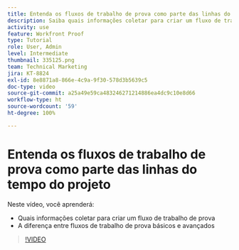 ```yaml
---
title: Entenda os fluxos de trabalho de prova como parte das linhas do tempo do projeto
description: Saiba quais informações coletar para criar um fluxo de trabalho de prova e entenda a diferença entre fluxos de trabalho de prova básicos e avançados no  [!DNL  Workfront].
activity: use
feature: Workfront Proof
type: Tutorial
role: User, Admin
level: Intermediate
thumbnail: 335125.png
team: Technical Marketing
jira: KT-8824
exl-id: 8e8871a8-866e-4c9a-9f30-578d3b5639c5
doc-type: video
source-git-commit: a25a49e59ca483246271214886ea4dc9c10e8d66
workflow-type: ht
source-wordcount: '59'
ht-degree: 100%

---
```


# Entenda os fluxos de trabalho de prova como parte das linhas do tempo do projeto

Neste vídeo, você aprenderá:

* Quais informações coletar para criar um fluxo de trabalho de prova
* A diferença entre fluxos de trabalho de prova básicos e avançados

>[!VIDEO](https://video.tv.adobe.com/v/335125/?quality=12&learn=on)



